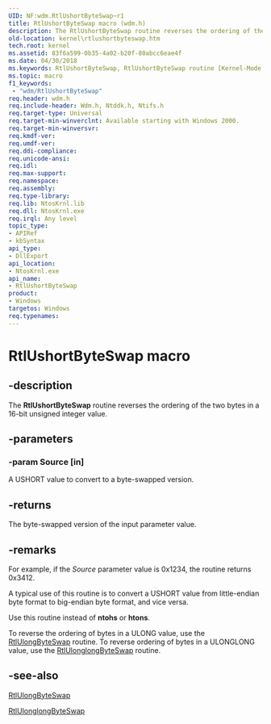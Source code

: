 ```yaml
---
UID: NF:wdm.RtlUshortByteSwap~r1
title: RtlUshortByteSwap macro (wdm.h)
description: The RtlUshortByteSwap routine reverses the ordering of the two bytes in a 16-bit unsigned integer value.
old-location: kernel\rtlushortbyteswap.htm
tech.root: kernel
ms.assetid: 83f6a599-0b35-4a02-b20f-80abcc6eae4f
ms.date: 04/30/2018
ms.keywords: RtlUshortByteSwap, RtlUshortByteSwap routine [Kernel-Mode Driver Architecture], k109_36a00506-f4e3-467b-9494-c13b2ea70a1f.xml, kernel.rtlushortbyteswap, wdm/RtlUshortByteSwap
ms.topic: macro
f1_keywords:
 - "wdm/RtlUshortByteSwap"
req.header: wdm.h
req.include-header: Wdm.h, Ntddk.h, Ntifs.h
req.target-type: Universal
req.target-min-winverclnt: Available starting with Windows 2000.
req.target-min-winversvr: 
req.kmdf-ver: 
req.umdf-ver: 
req.ddi-compliance: 
req.unicode-ansi: 
req.idl: 
req.max-support: 
req.namespace: 
req.assembly: 
req.type-library: 
req.lib: NtosKrnl.lib
req.dll: NtosKrnl.exe
req.irql: Any level
topic_type:
- APIRef
- kbSyntax
api_type:
- DllExport
api_location:
- NtosKrnl.exe
api_name:
- RtlUshortByteSwap
product:
- Windows
targetos: Windows
req.typenames: 
---
```


# RtlUshortByteSwap macro


## -description


The <b>RtlUshortByteSwap</b> routine reverses the ordering of the two bytes in a 16-bit unsigned integer value.


## -parameters




### -param Source [in]

A USHORT value to convert to a byte-swapped version.

## -returns
The byte-swapped version of the input parameter value.


## -remarks



For example, if the <i>Source</i> parameter value is 0x1234, the routine returns 0x3412.

A typical use of this routine is to convert a USHORT value from little-endian byte format to big-endian byte format, and vice versa.

Use this routine instead of <b>ntohs</b> or <b>htons</b>.

To reverse the ordering of bytes in a ULONG value, use the <a href="https://docs.microsoft.com/windows-hardware/drivers/ddi/content/wdm/nf-wdm-rtlulongbyteswap">RtlUlongByteSwap</a> routine. To reverse ordering of bytes in a ULONGLONG value, use the <a href="https://docs.microsoft.com/windows-hardware/drivers/ddi/content/wdm/nf-wdm-rtlulonglongbyteswap">RtlUlonglongByteSwap</a> routine.




## -see-also




<a href="https://docs.microsoft.com/windows-hardware/drivers/ddi/content/wdm/nf-wdm-rtlulongbyteswap">RtlUlongByteSwap</a>



<a href="https://docs.microsoft.com/windows-hardware/drivers/ddi/content/wdm/nf-wdm-rtlulonglongbyteswap">RtlUlonglongByteSwap</a>
 

 

